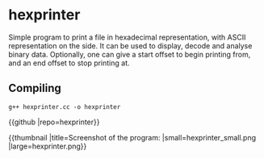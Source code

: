 # hexprinter

Simple program to print a file in hexadecimal representation, with ASCII representation on the side. It can be used to display, decode and analyse binary data. Optionally, one can give a start offset to begin printing from, and an end offset to stop printing at.


## Compiling
```
g++ hexprinter.cc -o hexprinter
```


{{github |repo=hexprinter}}

{{thumbnail |title=Screenshot of the program: |small=hexprinter_small.png |large=hexprinter.png}}
